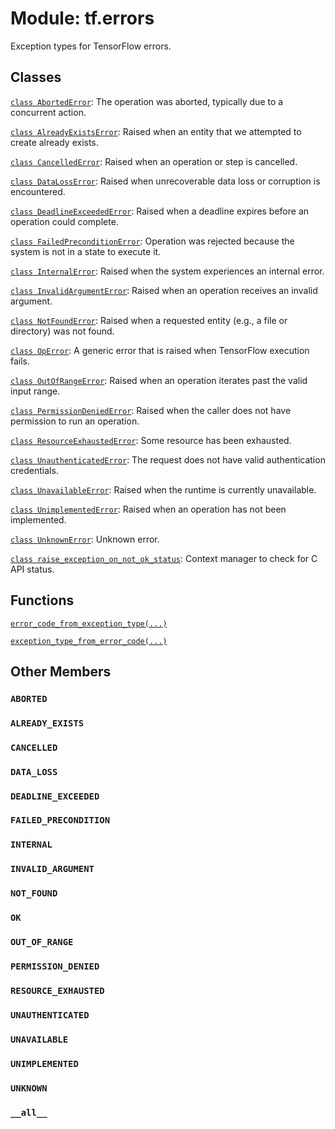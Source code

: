 <div itemscope itemtype="http://developers.google.com/ReferenceObject">
<meta itemprop="name" content="tf.errors" />
<meta itemprop="path" content="Stable" />
<meta itemprop="property" content="ABORTED"/>
<meta itemprop="property" content="ALREADY_EXISTS"/>
<meta itemprop="property" content="CANCELLED"/>
<meta itemprop="property" content="DATA_LOSS"/>
<meta itemprop="property" content="DEADLINE_EXCEEDED"/>
<meta itemprop="property" content="FAILED_PRECONDITION"/>
<meta itemprop="property" content="INTERNAL"/>
<meta itemprop="property" content="INVALID_ARGUMENT"/>
<meta itemprop="property" content="NOT_FOUND"/>
<meta itemprop="property" content="OK"/>
<meta itemprop="property" content="OUT_OF_RANGE"/>
<meta itemprop="property" content="PERMISSION_DENIED"/>
<meta itemprop="property" content="RESOURCE_EXHAUSTED"/>
<meta itemprop="property" content="UNAUTHENTICATED"/>
<meta itemprop="property" content="UNAVAILABLE"/>
<meta itemprop="property" content="UNIMPLEMENTED"/>
<meta itemprop="property" content="UNKNOWN"/>
<meta itemprop="property" content="__all__"/>
</div>

# Module: tf.errors

Exception types for TensorFlow errors.

## Classes

[`class AbortedError`](../tf/errors/AbortedError.md): The operation was aborted, typically due to a concurrent action.

[`class AlreadyExistsError`](../tf/errors/AlreadyExistsError.md): Raised when an entity that we attempted to create already exists.

[`class CancelledError`](../tf/errors/CancelledError.md): Raised when an operation or step is cancelled.

[`class DataLossError`](../tf/errors/DataLossError.md): Raised when unrecoverable data loss or corruption is encountered.

[`class DeadlineExceededError`](../tf/errors/DeadlineExceededError.md): Raised when a deadline expires before an operation could complete.

[`class FailedPreconditionError`](../tf/errors/FailedPreconditionError.md): Operation was rejected because the system is not in a state to execute it.

[`class InternalError`](../tf/errors/InternalError.md): Raised when the system experiences an internal error.

[`class InvalidArgumentError`](../tf/errors/InvalidArgumentError.md): Raised when an operation receives an invalid argument.

[`class NotFoundError`](../tf/errors/NotFoundError.md): Raised when a requested entity (e.g., a file or directory) was not found.

[`class OpError`](../tf/errors/OpError.md): A generic error that is raised when TensorFlow execution fails.

[`class OutOfRangeError`](../tf/errors/OutOfRangeError.md): Raised when an operation iterates past the valid input range.

[`class PermissionDeniedError`](../tf/errors/PermissionDeniedError.md): Raised when the caller does not have permission to run an operation.

[`class ResourceExhaustedError`](../tf/errors/ResourceExhaustedError.md): Some resource has been exhausted.

[`class UnauthenticatedError`](../tf/errors/UnauthenticatedError.md): The request does not have valid authentication credentials.

[`class UnavailableError`](../tf/errors/UnavailableError.md): Raised when the runtime is currently unavailable.

[`class UnimplementedError`](../tf/errors/UnimplementedError.md): Raised when an operation has not been implemented.

[`class UnknownError`](../tf/errors/UnknownError.md): Unknown error.

[`class raise_exception_on_not_ok_status`](../tf/errors/raise_exception_on_not_ok_status.md): Context manager to check for C API status.

## Functions

[`error_code_from_exception_type(...)`](../tf/errors/error_code_from_exception_type.md)

[`exception_type_from_error_code(...)`](../tf/errors/exception_type_from_error_code.md)

## Other Members

<h3 id="ABORTED"><code>ABORTED</code></h3>

<h3 id="ALREADY_EXISTS"><code>ALREADY_EXISTS</code></h3>

<h3 id="CANCELLED"><code>CANCELLED</code></h3>

<h3 id="DATA_LOSS"><code>DATA_LOSS</code></h3>

<h3 id="DEADLINE_EXCEEDED"><code>DEADLINE_EXCEEDED</code></h3>

<h3 id="FAILED_PRECONDITION"><code>FAILED_PRECONDITION</code></h3>

<h3 id="INTERNAL"><code>INTERNAL</code></h3>

<h3 id="INVALID_ARGUMENT"><code>INVALID_ARGUMENT</code></h3>

<h3 id="NOT_FOUND"><code>NOT_FOUND</code></h3>

<h3 id="OK"><code>OK</code></h3>

<h3 id="OUT_OF_RANGE"><code>OUT_OF_RANGE</code></h3>

<h3 id="PERMISSION_DENIED"><code>PERMISSION_DENIED</code></h3>

<h3 id="RESOURCE_EXHAUSTED"><code>RESOURCE_EXHAUSTED</code></h3>

<h3 id="UNAUTHENTICATED"><code>UNAUTHENTICATED</code></h3>

<h3 id="UNAVAILABLE"><code>UNAVAILABLE</code></h3>

<h3 id="UNIMPLEMENTED"><code>UNIMPLEMENTED</code></h3>

<h3 id="UNKNOWN"><code>UNKNOWN</code></h3>

<h3 id="__all__"><code>__all__</code></h3>

